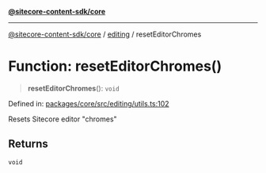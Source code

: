 [**@sitecore-content-sdk/core**](../../README.md)

***

[@sitecore-content-sdk/core](../../README.md) / [editing](../README.md) / resetEditorChromes

# Function: resetEditorChromes()

> **resetEditorChromes**(): `void`

Defined in: [packages/core/src/editing/utils.ts:102](https://github.com/Sitecore/xmc-jss-dev/blob/6619215c196ddf4b0e5218da4ae20a7b80c4f154/packages/core/src/editing/utils.ts#L102)

Resets Sitecore editor "chromes"

## Returns

`void`
